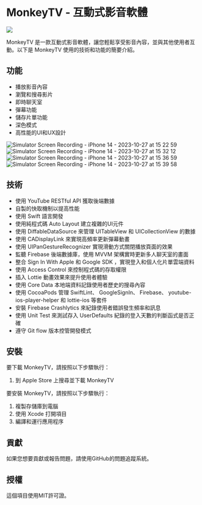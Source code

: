 # MonkeyTV - 互動式影音軟體
[![](https://i.imgur.com/LKYoCCe.png)](https://apps.apple.com/tw/app/monkeytv/id6467018396)

MonkeyTV 是一款互動式影音軟體，讓您輕鬆享受影音內容，並與其他使用者互動。以下是 MonkeyTV 使用的技術和功能的簡要介紹。

## 功能 

- 播放影音內容
- 瀏覽和搜尋影片
- 即時聊天室
- 彈幕功能
- 儲存片單功能
- 深色模式
- 高性能的UI和UX設計
  
![Simulator Screen Recording - iPhone 14 - 2023-10-27 at 15 22 59](https://github.com/YuKi-Wang1124/MonkeyTV/assets/69345200/1fdc79e5-8d7b-4575-823e-fd166ada360f)           ![Simulator Screen Recording - iPhone 14 - 2023-10-27 at 15 32 12](https://github.com/YuKi-Wang1124/MonkeyTV/assets/69345200/2a12083c-1ef7-460d-baa1-f3590cce2a4f)      
![Simulator Screen Recording - iPhone 14 - 2023-10-27 at 15 36 59](https://github.com/YuKi-Wang1124/MonkeyTV/assets/69345200/69a232ec-8618-45af-8db1-3157ed959234)            ![Simulator Screen Recording - iPhone 14 - 2023-10-27 at 15 39 58](https://github.com/YuKi-Wang1124/MonkeyTV/assets/69345200/9b963c81-ca1e-46f5-ab76-464a8220160e)




## 技術

- 使用 YouTube RESTful API 獲取後端數據
- 自製的快取機制以提高性能
- 使用 Swift 語言開發
- 使用純程式碼 Auto Layout 建立複雜的UI元件
- 使用 DiffableDataSource 來管理 UITableView 和 UICollectionView 的數據
- 使用 CADisplayLink 來實現高頻率更新彈幕動畫
- 使用 UIPanGestureRecognizer 實現滑動方式關閉播放頁面的效果
- 監聽 Firebase 後端數據庫，使用 MVVM 架構實時更新多人聊天室的畫面
- 整合 Sign In With Apple 和 Google SDK ，實現登入和個人化片單雲端資料
- 使用 Access Control 來控制程式碼的存取權限
- 插入 Lottie 動畫效果來提升使用者體驗
- 使用 Core Data 本地端資料記錄使用者歷史的搜尋內容
- 使用 CocoaPods 管理 SwiftLint、 GoogleSignIn、 Firebase、 youtube-ios-player-helper 和 lottie-ios 等套件
- 安裝 Firebase Crashlytics 來紀錄使用者錯誤發生頻率和訊息
- 使用 Unit Test 來測試存入 UserDefaults 紀錄的登入天數的判斷函式是否正確
- 遵守 Git flow 版本控管開發模式

## 安裝

要下載 MonkeyTV，請按照以下步驟執行：
1. 到 Apple Store 上搜尋並下載 MonkeyTV
   

要安裝 MonkeyTV，請按照以下步驟執行：

1. 複製存儲庫到電腦
2. 使用 Xcode 打開項目
3. 編譯和運行應用程序

## 貢獻

如果您想要貢獻或報告問題，請使用GitHub的問題追蹤系統。

## 授權

這個項目使用MIT許可證。
 
